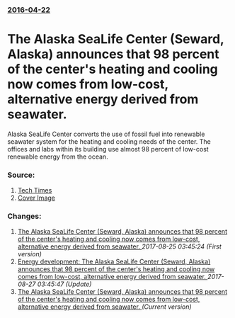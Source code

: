 ### [2016-04-22](/news/2016/04/22/index.md)

# The Alaska SeaLife Center (Seward, Alaska) announces that 98 percent of the center's heating and cooling now comes from low-cost, alternative energy derived from seawater. 

Alaska SeaLife Center converts the use of fossil fuel into renewable seawater system for the heating and cooling needs of the center. The offices and labs within its building use almost 98 percent of low-cost renewable energy from the ocean.


### Source:

1. [Tech Times](http://www.techtimes.com/articles/153176/20160424/alaska-sealife-center-replaces-fossil-fuel-with-renewable-seawater-system.htm)
1. [Cover Image](http://images.techtimes.com/data/images/full/235672/alaska-sealife-center.jpg)

### Changes:

1. [The Alaska SeaLife Center (Seward, Alaska) announces that 98 percent of the center's heating and cooling now comes from low-cost, alternative energy derived from seawater. ](/news/2016/04/22/the-alaska-sealife-center-seward-alaska-announces-that-98-percent-of-the-center-s-heating-and-cooling-now-comes-from-low-cost-alternat.md) _2017-08-25 03:45:24 (First version)_
2. [Energy development: The Alaska SeaLife Center (Seward, Alaska) announces that 98 percent of the center's heating and cooling now comes from low-cost, alternative energy derived from seawater. ](/news/2016/04/22/energy-development-the-alaska-sealife-center-seward-alaska-announces-that-98-percent-of-the-center-s-heating-and-cooling-now-comes-from.md) _2017-08-27 03:45:47 (Update)_
2. [The Alaska SeaLife Center (Seward, Alaska) announces that 98 percent of the center's heating and cooling now comes from low-cost, alternative energy derived from seawater. ](/news/2016/04/22/the-alaska-sealife-center-seward-alaska-announces-that-98-percent-of-the-center-s-heating-and-cooling-now-comes-from-low-cost-alternativ.md) _(Current version)_
